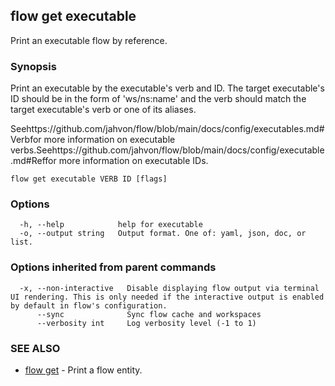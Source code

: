 ## flow get executable

Print an executable flow by reference.

### Synopsis

Print an executable by the executable's verb and ID.
The target executable's ID should be in the  form of 'ws/ns:name' and the verb should match the target executable's verb or one of its aliases.

Seehttps://github.com/jahvon/flow/blob/main/docs/config/executables.md#Verbfor more information on executable verbs.Seehttps://github.com/jahvon/flow/blob/main/docs/config/executable.md#Reffor more information on executable IDs.

```
flow get executable VERB ID [flags]
```

### Options

```
  -h, --help            help for executable
  -o, --output string   Output format. One of: yaml, json, doc, or list.
```

### Options inherited from parent commands

```
  -x, --non-interactive   Disable displaying flow output via terminal UI rendering. This is only needed if the interactive output is enabled by default in flow's configuration.
      --sync              Sync flow cache and workspaces
      --verbosity int     Log verbosity level (-1 to 1)
```

### SEE ALSO

* [flow get](flow_get.md)	 - Print a flow entity.

